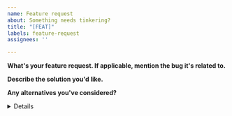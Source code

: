 ```yaml
---
name: Feature request
about: Something needs tinkering?
title: "[FEAT]"
labels: feature-request
assignees: ''

---
```


**What's your feature request. If applicable, mention the bug it's related to.**

**Describe the solution you'd like.**

**Any alternatives you've considered?**

<details>
  <summary>Details</summary>
     [any other noteworthy details]
</details>
